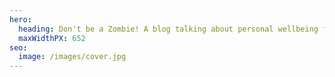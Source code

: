 ```yaml
---
hero:
  heading: Don't be a Zombie! A blog talking about personal wellbeing from an Ayurvedic perspective.
  maxWidthPX: 652
seo:
  image: /images/cover.jpg
---
```

